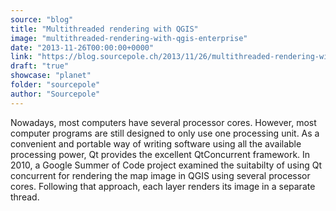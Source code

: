 ```yaml
---
source: "blog"
title: "Multithreaded rendering with QGIS"
image: "multithreaded-rendering-with-qgis-enterprise"
date: "2013-11-26T00:00:00+0000"
link: "https://blog.sourcepole.ch/2013/11/26/multithreaded-rendering-with-qgis-enterprise/"
draft: "true"
showcase: "planet"
folder: "sourcepole"
author: "Sourcepole"
---
```


Nowadays, most computers have several processor cores. However, most computer programs are still designed to only use one processing unit. As a convenient and portable way of writing software using all the available processing power, Qt provides the excellent QtConcurrent framework.
In 2010, a Google Summer of Code project examined the suitabilty of using Qt concurrent for rendering the map image in QGIS using several processor cores. Following that approach, each layer renders its image in a separate thread.
